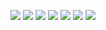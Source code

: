 ![](https://i.postimg.cc/L8ZJbwpP/Screen-Shot-2021-01-12-at-5-45-17-PM.png)
![](https://i.postimg.cc/jSj5ps7V/Screen-Shot-2021-01-18-at-12-10-27-PM.png)
![](https://i.postimg.cc/ZnRwhzbf/Screen-Shot-2021-01-18-at-12-11-03-PM.png)
![](https://i.postimg.cc/dtC8ZVx2/Screen-Shot-2021-01-18-at-12-11-13-PM.png)
![](https://i.postimg.cc/C1dPfnXh/Screen-Shot-2021-01-18-at-12-11-26-PM.png)
![](https://i.postimg.cc/k5dHV5Fz/Screen-Shot-2021-01-18-at-2-10-41-PM.png)
![](https://i.postimg.cc/9MbsHj9S/Screen-Shot-2021-01-18-at-2-11-06-PM.png)